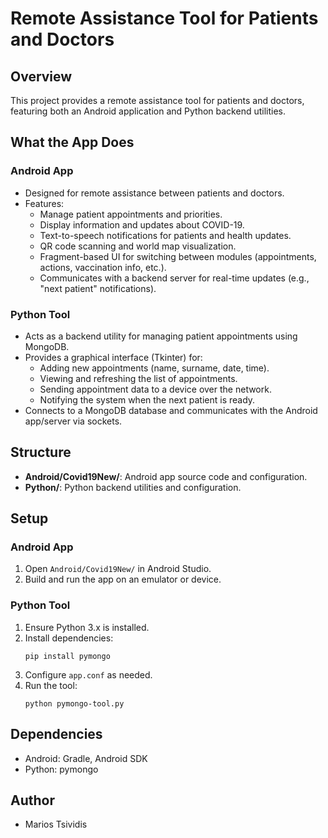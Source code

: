 # Remote Assistance Tool for Patients and Doctors

## Overview
This project provides a remote assistance tool for patients and doctors, featuring both an Android application and Python backend utilities.

## What the App Does

### Android App
- Designed for remote assistance between patients and doctors.
- Features:
  - Manage patient appointments and priorities.
  - Display information and updates about COVID-19.
  - Text-to-speech notifications for patients and health updates.
  - QR code scanning and world map visualization.
  - Fragment-based UI for switching between modules (appointments, actions, vaccination info, etc.).
  - Communicates with a backend server for real-time updates (e.g., "next patient" notifications).

### Python Tool
- Acts as a backend utility for managing patient appointments using MongoDB.
- Provides a graphical interface (Tkinter) for:
  - Adding new appointments (name, surname, date, time).
  - Viewing and refreshing the list of appointments.
  - Sending appointment data to a device over the network.
  - Notifying the system when the next patient is ready.
- Connects to a MongoDB database and communicates with the Android app/server via sockets.

## Structure
- **Android/Covid19New/**: Android app source code and configuration.
- **Python/**: Python backend utilities and configuration.

## Setup

### Android App
1. Open `Android/Covid19New/` in Android Studio.
2. Build and run the app on an emulator or device.

### Python Tool
1. Ensure Python 3.x is installed.
2. Install dependencies:
   ```
   pip install pymongo
   ```
3. Configure `app.conf` as needed.
4. Run the tool:
   ```
   python pymongo-tool.py
   ```

## Dependencies
- Android: Gradle, Android SDK
- Python: pymongo

## Author
- Marios Tsividis


